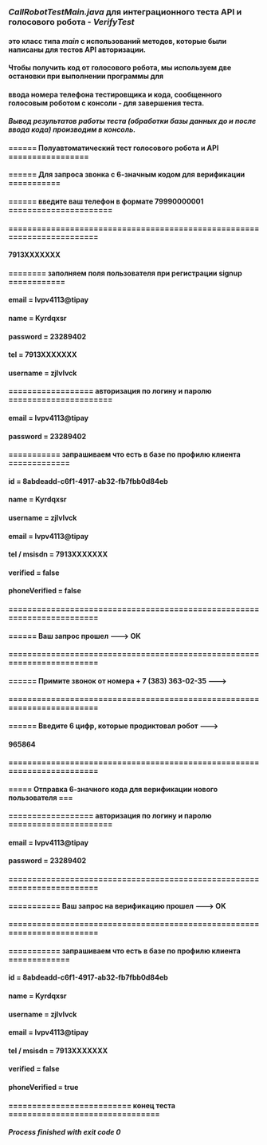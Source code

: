 ### *CallRobotTestMain.java* для интеграционного теста API и голосового робота - *VerifyTest*
#### это класс типа *_main_* с использований методов, которые были написаны для тестов API авторизации. 
#### Чтобы получить код от голосового робота, мы используем две остановки при выполнении программы для
#### ввода номера телефона тестировщика и кода, сообщенного голосовым роботом с консоли - для завершения теста. 

#### *Вывод результатов работы теста (обработки базы данных до и после ввода кода) производим в консоль.*

#### ====== Полуавтоматический тест голосового робота и API =================
#### ====== Для запроса звонка с 6-значным кодом для верификации  ===========
#### ====== введите ваш телефон в формате 79990000001  ======================
#### ========================================================================
#### 7913XXXXXXX
#### ======== заполняем поля пользователя при регистрации signup ============
#### email = lvpv4113@tipay
#### name = Kyrdqxsr
#### password = 23289402
#### tel = 7913XXXXXXX
#### username = zjlvlvck
#### ================== авторизация по логину и паролю ======================
#### email = lvpv4113@tipay
#### password = 23289402
#### =========== запрашиваем что есть в базе по профилю клиента =============
#### id = 8abdeadd-c6f1-4917-ab32-fb7fbb0d84eb
#### name = Kyrdqxsr
#### username = zjlvlvck
#### email = lvpv4113@tipay
#### tel / msisdn = 7913XXXXXXX
#### verified = false
#### phoneVerified = false
#### ========================================================================
#### ====== Ваш запрос прошел --->  OK
#### ========================================================================
#### ====== Примите звонок от номера + 7 (383) 363-02-35 --->  
#### ========================================================================
#### ====== Введите 6 цифр, которые продиктовал робот --->    
#### 965864
#### ========================================================================
#### ===== Отправка 6-значного кода для верификации нового пользователя   ===
#### ================== авторизация по логину и паролю ======================
#### email = lvpv4113@tipay
#### password = 23289402
#### ========================================================================
#### ===========   Ваш запрос на верификацию прошел --->  OK
#### ========================================================================
#### =========== запрашиваем что есть в базе по профилю клиента =============
#### id = 8abdeadd-c6f1-4917-ab32-fb7fbb0d84eb
#### name = Kyrdqxsr
#### username = zjlvlvck
#### email = lvpv4113@tipay
#### tel / msisdn = 7913XXXXXXX
#### verified = false
#### phoneVerified = true
#### ========================== конец теста ================================
####
#### *_Process finished with exit code 0_* 
